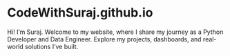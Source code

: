 # CodeWithSuraj.github.io
Hi! I’m Suraj. Welcome to my website, where I share my journey as a Python Developer and Data Engineer. Explore my projects, dashboards, and real-world solutions I’ve built.
